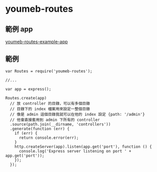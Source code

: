 # youmeb-routes

## 範例 app

[youmeb-routes-example-app](https://github.com/YouMeb/youmeb-routes-example-app)

## 範例

    var Routes = require('youmeb-routes');

    //...

    var app = express();
    
    Routes.create(app)
      // 放 controller 的目錄，可以有多個目錄
      // 目錄下的 index 檔案用來設定一整個目錄
      // 像是 admin 這個目錄我就可以在他的 index 設定 {path: '/admin'}
      // 他會直接套用到 admin 下所有的 controller
      .source(path.join(__dirname, 'controllers'))
      .generate(function (err) {
        if (err) {
          return console.error(err);
        }
        http.createServer(app).listen(app.get('port'), function () {
          console.log('Express server listening on port ' + app.get('port'));
        });
      });
